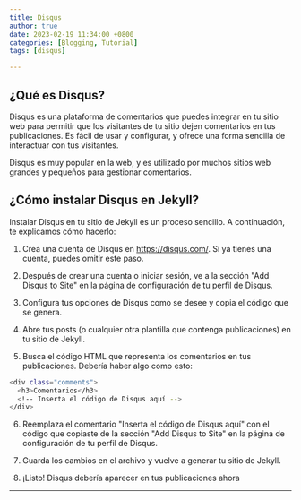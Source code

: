 ```yaml
---
title: Disqus
author: true
date: 2023-02-19 11:34:00 +0800
categories: [Blogging, Tutorial]
tags: [disqus]

---
```


## ¿Qué es Disqus?

Disqus es una plataforma de comentarios que puedes integrar en tu sitio web para permitir que los visitantes de tu sitio dejen comentarios en tus publicaciones. Es fácil de usar y configurar, y ofrece una forma sencilla de interactuar con tus visitantes.

Disqus es muy popular en la web, y es utilizado por muchos sitios web grandes y pequeños para gestionar comentarios.

<h2>¿Cómo instalar Disqus en Jekyll?</h2>

Instalar Disqus en tu sitio de Jekyll es un proceso sencillo. A continuación, te explicamos cómo hacerlo:

1. Crea una cuenta de Disqus en https://disqus.com/. Si ya tienes una cuenta, puedes omitir este paso.

2. Después de crear una cuenta o iniciar sesión, ve a la sección "Add Disqus to Site" en la página de configuración de tu perfil de Disqus.

3. Configura tus opciones de Disqus como se desee y copia el código que se genera.
 
4. Abre tus posts (o cualquier otra plantilla que contenga publicaciones) en tu sitio de Jekyll.

5. Busca el código HTML que representa los comentarios en tus publicaciones. Debería haber algo como esto:

```bash
<div class="comments">
  <h3>Comentarios</h3>
  <!-- Inserta el código de Disqus aquí -->
</div>
```

6. Reemplaza el comentario "Inserta el código de Disqus aquí" con el código que copiaste de la sección "Add Disqus to Site" en la página de configuración de tu perfil de Disqus.

7. Guarda los cambios en el archivo y vuelve a generar tu sitio de Jekyll.

8. ¡Listo! Disqus debería aparecer en tus publicaciones ahora
   
---------------------